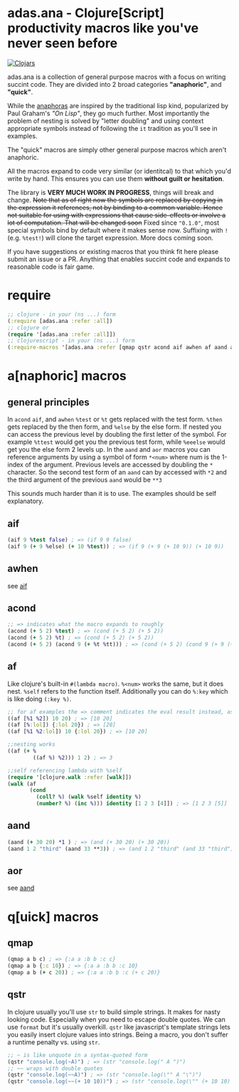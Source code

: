 # adas.ana - Clojure[Script] productivity macros like you've never seen before 
[![Clojars](https://img.shields.io/clojars/v/adas/ana.svg)](https://clojars.org/adas/ana)

adas.ana is a collection of general purpose macros with a focus on writing succint code. 
They are divided into 2 broad categories __"anaphoric"__, and __"quick"__.

While the [anaphoras](https://en.wikipedia.org/wiki/Anaphoric_macro) are inspired by the traditional lisp kind, popularized by Paul Graham's *"On Lisp"*, they go much further.
Most importantly the problem of nesting is solved by "letter doubling" and using context appropriate symbols instead of following the `it` tradition as you'll see in examples.

The "quick" macros are simply other general purpose macros which aren't anaphoric.

All the macros expand to code very similar (or identitcal) to that which you'd write by hand.
This ensures you can use them __without guilt or hesitation__.

The library is __VERY MUCH WORK IN PROGRESS__, things will break and change. ~~Note that as of right now the symbols are replaced by copying in the expression it references, not by binding to a common variable. Hence not suitable for using with expressions that cause side-effects or involve a lot of computation. That will be changed soon~~ Fixed since `"0.1.0"`, most special symbols bind by default where it makes sense now. Suffixing with `!` (e.g. `%test!`) will clone the target expression. More docs coming soon.

If you have suggestions or existing macros that you think fit here please  submit an issue or a PR.
Anything that enables succint code and expands to reasonable code is fair game. 

# require
```clojure
;; clojure - in your (ns ...) form
(:require [adas.ana :refer :all])
;; clojure or
(require '[adas.ana :refer :all]])
;; clojurescript - in your (ns ...) form
(:require-macros '[adas.ana :refer [qmap qstr acond aif awhen af aand aor]])
```

# a[naphoric] macros

## general principles
In `acond` `aif`, and `awhen` `%test` or `%t` gets replaced with the test form.
`%then` gets replaced by the then form, and `%else` by the else form.
If nested you can access the previous level by doubling the first letter of the symbol.
For example `%ttest` would get you the previous test form, while `%eeelse` would get you the else form 2 levels up.
In the `aand` and `aor` macros you can reference arguments by using a symbol of form `*<num>` where num is the 1-index of the argument.
Previous levels are accessed by doubling the `*` character. So the second test form of an `aand` can by accessed with `*2` and the third argument of the previous `aand` would be `**3`

This sounds much harder than it is to use. The examples should be self explanatory. 

## aif
```clojure
(aif 9 %test false) ; => (if 9 9 false)
(aif 9 (+ 9 %else) (+ 10 %test)) ; => (if 9 (+ 9 (+ 10 9)) (+ 10 9))
```
## awhen
see [aif](#aif)

## acond
```clojure
;; => indicates what the macro expands to roughly
(acond (+ 5 2) %test) ; => (cond (+ 5 2) (+ 5 2))
(acond (+ 5 2) %t) ; => (cond (+ 5 2) (+ 5 2))
(acond (+ 5 2) (acond 9 (+ %t %tt))) ; => (cond (+ 5 2) (cond 9 (+ 9 (+ 5 2))))
```

## af
Like clojure's built-in `#(lambda macro)`. 
`%<num>` works the same, but it does nest.
`%self` refers to the function itself. 
Additionally you can do `%:key` which is like doing `(:key %)`.

```clojure
;; for af examples the => comment indicates the eval result instead, as the expansion is less obvious
((af [%1 %2]) 10 20) ; => [10 20]
((af [%:lol]) {:lol 20}) ; => [20]
((af [%1 %2:lol]) 10 {:lol 20}) ; => [10 20]

;;nesting works
((af (+ %
        ((af %) %2))) 1 2) ; => 3

;;self referencing lambda with %self
(require '[clojure.walk :refer [walk]])
(walk (af
       (cond
         (coll? %) (walk %self identity %)
         (number? %) (inc %))) identity [1 2 3 [4]]) ; => [1 2 3 [5]]
```

## aand 

```clojure
(aand (+ 30 20) *1 ) ; => (and (+ 30 20) (+ 30 20))
(aand 1 2 "third" (aand 33 **3)) ; => (and 1 2 "third" (and 33 "third"))
```

## aor
see [aand](#aand)

# q[uick] macros

## qmap
```clojure
(qmap a b c) ; => {:a a :b b :c c}
(qmap a b {:c 10}) ; => {:a a :b b :c 10}
(qmap a b (+ c 20)) ; => {:a a :b b :c (+ c 20)}
```
## qstr
In clojure usually you'll use `str` to build simple strings. It makes for nasty looking code. 
Especially when you need to escape double quotes. We can use `format` but it's usually overkill.
`qstr` like javascript's template strings lets you easily insert clojure values into strings.
Being a macro, you don't suffer a runtime penalty vs. using `str`.
```clojure
;; ~ is like unquote in a syntax-quoted form
(qstr "console.log(~A)") ; => (str "console.log(" A ")")
;; ~~ wraps with double quotes
(qstr "console.log(~~A)") ; => (str "console.log(\"" A "\")")
(qstr "console.log(~~(+ 10 10))") ; => (str "console.log(\"" (+ 10 10) "\")")
```
